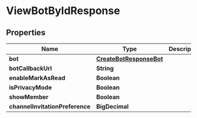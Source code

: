 

# ViewBotByIdResponse


## Properties

| Name | Type | Description | Notes |
|------------ | ------------- | ------------- | -------------|
|**bot** | [**CreateBotResponseBot**](CreateBotResponseBot.md) |  |  [optional] |
|**botCallbackUrl** | **String** |  |  [optional] |
|**enableMarkAsRead** | **Boolean** |  |  [optional] |
|**isPrivacyMode** | **Boolean** |  |  [optional] |
|**showMember** | **Boolean** |  |  [optional] |
|**channelInvitationPreference** | **BigDecimal** |  |  [optional] |



